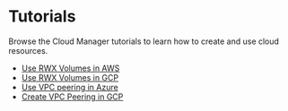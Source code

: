 # Tutorials

Browse the Cloud Manager tutorials to learn how to create and use cloud resources.

* [Use RWX Volumes in AWS](./01-10-aws-nfs-volume.md)
* [Use RWX Volumes in GCP](./01-20-gcp-nfs-volume.md)
* [Use VPC peering in Azure](./01-30-azure-vpc-peering.md)
* [Create VPC Peering in GCP](./01-30-gcp-vpc-peering.md)
